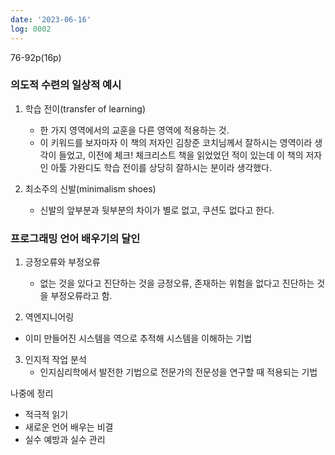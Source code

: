 ```yaml
---
date: '2023-06-16'
log: 0002
---
```


76-92p(16p)

### 의도적 수련의 일상적 예시

1. 학습 전이(transfer of learning)
	- 한 가지 영역에서의 교훈을 다른 영역에 적용하는 것.
	- 이 키워드를 보자마자 이 책의 저자인 김창준 코치님께서 잘하시는 영역이라 생각이 들었고, 이전에 체크! 체크리스트 책을 읽었었던 적이 있는데 이 책의 저자인 아툴 가완디도 학습 전이를 상당히 잘하시는 분이라 생각했다.


2. 최소주의 신발(minimalism shoes)
	- 신발의 앞부분과 뒷부분의 차이가 별로 없고, 쿠션도 없다고 한다.


### 프로그래밍 언어 배우기의 달인

1. 긍정오류와 부정오류
	- 없는 것을 있다고 진단하는 것을 긍정오류, 존재하는 위험을 없다고 진단하는 것을 부정오류라고 함.


2. 역엔지니어링
- 이미 만들어진 시스템을 역으로 추적해 시스템을 이해하는 기법


3. 인지적 작업 분석
	- 인지심리학에서 발전한 기법으로 전문가의 전문성을 연구할 때 적용되는 기법

나중에 정리

- 적극적 읽기
- 새로운 언어 배우는 비결
- 실수 예방과 실수 관리